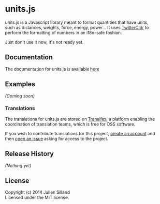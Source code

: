 # units.js

units.js is a Javascript library meant to format quantities that have units,
such as distances, weights, force, energy, power… It uses
[TwitterCldr](https://github.com/twitter/twitter-cldr-js]) to perform the
formatting of numbers in an i18n-safe fashion.

Just don't use it now, it's not ready yet.

## Documentation

The documentation for units.js is available [here](http://soliton.io/units.js/doc)

## Examples
_(Coming soon)_

### Translations

The translations for units.js are stored on [Transifex](http://www.transifex.com),
a platform enabling the coordination of translation teams, which is free for OSS
software.

If you wish to contribute translations for this project, [create an account](https://www.transifex.com/signup/)
and then [open an issue](https://github.com/jsilland/units.js/issues/new)
asking for access to the project.

## Release History
_(Nothing yet)_

## License
Copyright (c) 2014 Julien Silland  
Licensed under the MIT license.
